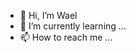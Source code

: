 - 👋 Hi, I’m Wael
- 🌱 I’m currently learning ...
- 📫 How to reach me ...

<!---
Wael197/Wael197 is a ✨ special ✨ repository because its `README.md` (this file) appears on your GitHub profile.
You can click the Preview link to take a look at your changes.
--->
